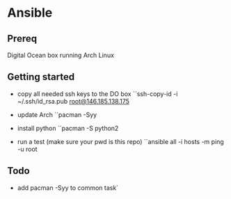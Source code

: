 Ansible
=======

Prereq
------

Digital Ocean box running Arch Linux

Getting started
---------------

- copy all needed ssh keys to the DO box
``ssh-copy-id -i ~/.ssh/id_rsa.pub root@146.185.138.175

- update Arch
``pacman -Syy

- install python
``pacman -S python2

- run a test (make sure your pwd is this repo)
``ansible all -i hosts -m ping -u root

Todo
----
- add pacman -Syy to common task`
